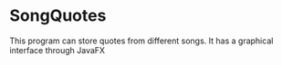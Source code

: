 # SongQuotes
This program can store quotes from different songs. It has a graphical interface through JavaFX
